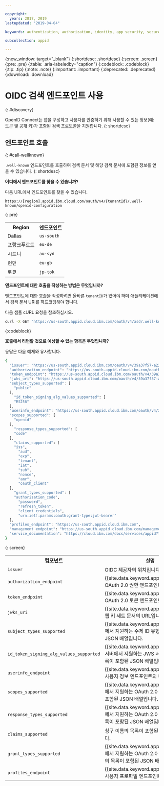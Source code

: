 ```yaml
---

copyright:
  years: 2017, 2019
lastupdated: "2019-04-04"

keywords: authentication, authorization, identity, app security, secure, discovery endpoint, oidc, public keys, tokens, well known endpoint

subcollection: appid

---
```


{:new_window: target="_blank"}
{:shortdesc: .shortdesc}
{:screen: .screen}
{:pre: .pre}
{:table: .aria-labeledby="caption"}
{:codeblock: .codeblock}
{:tip: .tip}
{:note: .note}
{:important: .important}
{:deprecated: .deprecated}
{:download: .download}


# OIDC 검색 엔드포인트 사용
{: #discovery}

OpenID Connect는 앱을 구성하고 사용자를 인증하기 위해 사용할 수 있는 정보(예: 토큰 및 공개 키)가 포함된 검색 프로토콜을 지원합니다.
{: shortdesc}


## 엔드포인트 호출
{: #call-wellknown}

`.well-known` 엔드포인트를 호출하여 검색 문서 및 해당 검색 문서에 포함된 정보를 얻을 수 있습니다.
{: shortdesc}


**어디에서 엔드포인트를 찾을 수 있습니까?**

다음 URL에서 엔드포인트를 찾을 수 있습니다.

```
https://[region].appid.ibm.cloud.com/oauth/v4/{tenantId}/.well-known/openid-configuration
```
{: pre}

<table>
  <tr>
    <th>Region</th>
    <th>엔드포인트</th>
  </tr>
  <tr>
    <td>Dallas</td>
    <td><code>us-south</code></td>
  </tr>
  <tr>
    <td>프랑크푸르트</td>
    <td><code>eu-de</code></td>
  </tr>
  <tr>
    <td>시드니</td>
    <td><code>au-syd</code></td>
  </tr>
  <tr>
    <td>런던</td>
    <td><code>eu-gb</code></td>
  </tr>
  <tr>
    <td>토쿄</td>
    <td><code>jp-tok</code></td>
  </tr>
</table>



**엔드포인트에 대한 호출을 작성하는 방법은 무엇입니까?**

엔드포인트에 대한 호출을 작성하려면 올바른 `tenantID`가 있어야 하며 애플리케이션에서 검색 문서 URI를 하드코딩해야 합니다.

다음 샘플 cURL 요청을 참조하십시오.

```bash
curl -X GET "https://us-south.appid.cloud.ibm.com/oauth/v4/asd/.well-known/openid-configuration" -H "accept: application/json"
```
{:codeblock}

**호출에서 리턴할 것으로 예상할 수 있는 항목은 무엇입니까?**

응답은 다음 예제와 유사합니다.

```bash
{
  "issuer": "https://us-south.appid.cloud.ibm.com/oauth/v4/39a37f57-a227-4bfe-a044-93b6e6060b61",
  "authorization_endpoint": "https://us-south.appid.cloud.ibm.com/oauth/v4/39a37f57-a227-4bfe-a044-93b6e6060b61/authorization",
  "token_endpoint": "https://us-south.appid.cloud.ibm.com/oauth/v4/39a37f57-a227-4bfe-a044-93b6e6060b61/token",
  "jwks_uri": "https://us-south.appid.cloud.ibm.com/oauth/v4/39a37f57-a227-4bfe-a044-93b6e6060b61/publickeys",
  "subject_types_supported": [
    "public"
  ],
    "id_token_signing_alg_values_supported": [
    "RS256"
  ],
  "userinfo_endpoint": "https://us-south.appid.cloud.ibm.com/oauth/v4/39a37f57-a227-4bfe-a044-93b6e6060b61/userinfo",
  "scopes_supported": [
    "openid"
  ],
    "response_types_supported": [
    "code"
  ],
    "claims_supported": [
    "iss",
      "aud",
      "exp",
      "tenant",
      "iat",
      "sub",
      "nonce",
      "amr",
      "oauth_client"
  ],
    "grant_types_supported": [
    "authorization_code",
      "password",
      "refresh_token",
      "client_credentials",
      "urn:ietf:params:oauth:grant-type:jwt-bearer"
  ],
  "profiles_endpoint": "https://us-south.appid.cloud.ibm.com",
  "management_endpoint": "https://us-south.appid.cloud.ibm.com/management/v4/39a37f57-a227-4bfe-a044-93b6e6060b61",
  "service_documentation": "https://cloud.ibm.com/docs/services/appid?topic=appid-getting-started#getting-started"
}
```
{: screen}

<table>
  <tr>
    <th> 컴포넌트 </th>
    <th> 설명 </th>
  </tr>
  <tr>
  <td><code>issuer</code></td>
  <td>OIDC 제공자의 위치입니다.</td>
  </tr>
  <tr>
    <td><code>authorization_endpoint</code></td>
    <td>{{site.data.keyword.appid_short_notm}} OAuth 2.0 권한 엔드포인트의 URL입니다.</td>
  </tr>
  <tr>
    <td><code>token_endpoint</code></td>
    <td>{{site.data.keyword.appid_short_notm}} OAuth 2.0 토큰 엔드포인트의 URL입니다.</td>
  </tr>
  <tr>
    <td><code>jwks_uri</code></td>
    <td>{{site.data.keyword.appid_short_notm}} 웹 키 세트 문서의 URL입니다.</td>
  </tr>
  <tr>
    <td><code>subject_types_supported</code></td>
    <td>{{site.data.keyword.appid_short_notm}}에서 지원하는 주제 ID 유형의 목록이 포함된 JSON 배열입니다.</td>
  </tr>
  <tr>
    <td><code>id_token_signing_alg_values_supported</code></td>
    <td>{{site.data.keyword.appid_short_notm}} 서버에서 지원하는 JWS 서명 알고리즘의 목록이 포함된 JSON 배열입니다.</td>
  </tr>
  <tr>
    <td><code>userinfo_endpoint</code></td>
    <td>{{site.data.keyword.appid_short_notm}} 사용자 정보 엔드포인트의 URL입니다.</td>
  </tr>
  <tr>
    <td><code>scopes_supported</code></td>
    <td>{{site.data.keyword.appid_short_notm}}에서 지원하는 OAuth 2.0 범위 값의 목록이 포함된 JSON 배열입니다.</td>
  </tr>
  <tr>
    <td><code>response_types_supported</code></td>
    <td>{{site.data.keyword.appid_short_notm}}에서 지원하는 OAuth 2.0 응답 유형 값의 목록이 포함된 JSON 배열입니다.</td>
  </tr>
  <tr>
    <td><code>claims_supported</code></td>
    <td>청구 이름의 목록이 포함된 JSON 배열입니다.</td>
  </tr>
  <tr>
    <td><code>grant_types_supported</code></td>
    <td>{{site.data.keyword.appid_short_notm}}에서 지원하는 OAuth 2.0 권한 부여 유형 값의 목록이 포함된 JSON 배열입니다.</td>
  </tr>
  <tr>
    <td><code>profiles_endpoint</code></td>
    <td>{{site.data.keyword.appid_short_notm}} 사용자 프로파일 엔드포인트의 URL입니다.</td>
  </tr>
</table>


